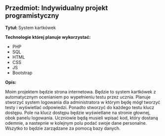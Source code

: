 <h2><b>Przedmiot: Indywidualny projekt programistyczny </b></h2>
<p><b> Tytuł: </b>System kartkówek </p>
<p> <b>Technologie której planuje wykorzystać: </b></p>
<ul>
  <li> PHP </li>
  <li> SQL </li>
  <li> HTML </li>
  <li> CSS </li>
  <li> JS </li>
  <li> Bootstrap </li>
</ul>
<p> <b> Opis: </b></p>
<p> Moim projektem będzie strona internetowa. Będzie to system kartkówek z automatycznym ocenianiem po wypełnieniu testu przez ucznia. Planuje stworzyć system logowania dla administratora w którym będę mógł tworzyć testy i wyświetlać odpowiedzi. Ponadto stworzyć do każdego testu klucz dostępu. Pole na klucz dostępu będzie wyświetlane na stronie głownej, obok panelu logowania. Uczniowie będą musieli wpisać kod, który dostaną odemnie, a nastepnie w kolejnym polu podać swoje dane personalne. Wszytko to będzie zarządzane za pomocą bazy danych. </p> 
